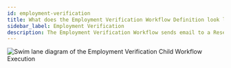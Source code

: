 ```yaml
---
id: employment-verification
title: What does the Employment Verification Workflow Definition look like?
sidebar_label: Employment Verification
description: The Employment Verification Workflow sends email to a Researcher via an Activity Execution and waits on a Signal.
---
```


<!--SNIPSTART background-checks-employment-verification-workflow-definition-->
<!--SNIPEND-->

![Swim lane diagram of the Employment Verification Child Workflow Execution](/static/diagrams/background-checks/employment-verification-flow.svg)
